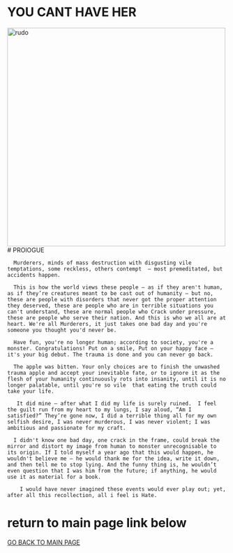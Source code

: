 

# YOU CANT HAVE HER



<img src="/YOU-HAVE-HER-official-blog-page-/images/YCHH" alt="rudo" height="500x" width="500px">
#  PROlOGUE


      Murderers, minds of mass destruction with disgusting vile temptations, some reckless, others contempt  – most premeditated, but accidents happen. 

      This is how the world views these people – as if they aren't human, as if they’re creatures meant to be cast out of humanity – but no, these are people with disorders that never got the proper attention they deserved, these are people who are in terrible situations you can't understand, these are normal people who Crack under pressure, these are people who serve their nation. And this is who we all are at heart. We're all Murderers, it just takes one bad day and you're someone you thought you'd never be.

      Have fun, you're no longer human; according to society, you're a monster. Congratulations! Put on a smile, Put on your happy face – it's your big debut. The trauma is done and you can never go back.

      The apple was bitten. Your only choices are to finish the unwashed trauma apple and accept your inevitable fate, or to ignore it as the flesh of your humanity continuously rots into insanity, until it is no longer palatable, until you're so vile  that eating the truth could take your life.

       It did mine – after what I did my life is surely ruined.  I feel the guilt run from my heart to my lungs, I say aloud, “Am I satisfied?” They’re gone now, I did a terrible thing all for my own selfish desire, I was never murderous, I was never violent; I was ambitious and passionate for my craft.

      I didn't know one bad day, one crack in the frame, could break the  mirror and distort my image from human to monster unrecognisable to its origin. If I told myself a year ago that this would happen, he wouldn't believe me – he would thank me for the idea, write it down, and then tell me to stop lying. And the funny thing is, he wouldn’t even question that I was him from the future; if anything, he would use it as material for a book.

        I would have never imagined these events would ever play out; yet, after all this recollection, all i feel is Hate.




#  return to main page link below


<a href="index.md">GO BACK TO MAIN PAGE</a>
